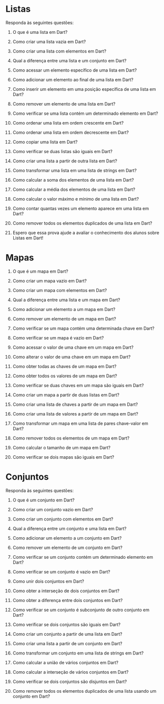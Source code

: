 # Listas

Responda às seguintes questões:

1. O que é uma lista em Dart?

2. Como criar uma lista vazia em Dart?

3. Como criar uma lista com elementos em Dart?

4. Qual a diferença entre uma lista e um conjunto em Dart?

5. Como acessar um elemento específico de uma lista em Dart?

6. Como adicionar um elemento ao final de uma lista em Dart?

7. Como inserir um elemento em uma posição específica de uma lista em Dart?

8. Como remover um elemento de uma lista em Dart?

9. Como verificar se uma lista contém um determinado elemento em Dart?

10. Como ordenar uma lista em ordem crescente em Dart?

11. Como ordenar uma lista em ordem decrescente em Dart?

12. Como copiar uma lista em Dart?

13. Como verificar se duas listas são iguais em Dart?

14. Como criar uma lista a partir de outra lista em Dart?

15. Como transformar uma lista em uma lista de strings em Dart?

16. Como calcular a soma dos elementos de uma lista em Dart?

17. Como calcular a média dos elementos de uma lista em Dart?

18. Como calcular o valor máximo e mínimo de uma lista em Dart?

19. Como contar quantas vezes um elemento aparece em uma lista em Dart?

20. Como remover todos os elementos duplicados de uma lista em Dart?

21. Espero que essa prova ajude a avaliar o conhecimento dos alunos sobre Listas em Dart!

# Mapas

01) O que é um mapa em Dart?

02) Como criar um mapa vazio em Dart?

03) Como criar um mapa com elementos em Dart?

04) Qual a diferença entre uma lista e um mapa em Dart?

05) Como adicionar um elemento a um mapa em Dart?

06) Como remover um elemento de um mapa em Dart?

07) Como verificar se um mapa contém uma determinada chave em Dart?

08) Como verificar se um mapa é vazio em Dart?

09) Como acessar o valor de uma chave em um mapa em Dart?

10) Como alterar o valor de uma chave em um mapa em Dart?

11) Como obter todas as chaves de um mapa em Dart?

12) Como obter todos os valores de um mapa em Dart?

13) Como verificar se duas chaves em um mapa são iguais em Dart?

14) Como criar um mapa a partir de duas listas em Dart?

15) Como criar uma lista de chaves a partir de um mapa em Dart?

16) Como criar uma lista de valores a partir de um mapa em Dart?

17) Como transformar um mapa em uma lista de pares chave-valor em Dart?

18) Como remover todos os elementos de um mapa em Dart?

19) Como calcular o tamanho de um mapa em Dart?

20) Como verificar se dois mapas são iguais em Dart?

# Conjuntos

Responda às seguintes questões:

01) O que é um conjunto em Dart?

02) Como criar um conjunto vazio em Dart?

03) Como criar um conjunto com elementos em Dart?

04) Qual a diferença entre um conjunto e uma lista em Dart?

05) Como adicionar um elemento a um conjunto em Dart?

06) Como remover um elemento de um conjunto em Dart?

07) Como verificar se um conjunto contém um determinado elemento em Dart?

08) Como verificar se um conjunto é vazio em Dart?

09) Como unir dois conjuntos em Dart?

10) Como obter a interseção de dois conjuntos em Dart?

11) Como obter a diferença entre dois conjuntos em Dart?

12) Como verificar se um conjunto é subconjunto de outro conjunto em Dart?

13) Como verificar se dois conjuntos são iguais em Dart?

14) Como criar um conjunto a partir de uma lista em Dart?

15) Como criar uma lista a partir de um conjunto em Dart?

16) Como transformar um conjunto em uma lista de strings em Dart?

17) Como calcular a união de vários conjuntos em Dart?

18) Como calcular a interseção de vários conjuntos em Dart?

19) Como verificar se dois conjuntos são disjuntos em Dart?

20) Como remover todos os elementos duplicados de uma lista usando um conjunto em Dart?
